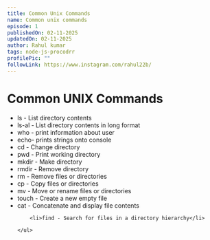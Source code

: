 ```yaml
---
title: Common Unix Commands
name: Common unix commands
episode: 1
publishedOn: 02-11-2025
updatedOn: 02-11-2025
author: Rahul kumar
tags: node-js-procodrr
profilePic: ""
followLink: https://www.instagram.com/rahul22b/
---
```




<body>
    <h1>Common UNIX Commands</h1>
    <ul>
        <li>ls - List directory contents</li>
 <li>ls-al  - List directory contents in long format</li>
 <li>who - print information about user</li>
 <li>echo- prints strings onto console</li>
        <li>cd - Change directory</li>
        <li>pwd - Print working directory</li>
        <li>mkdir - Make directory</li>
        <li>rmdir - Remove directory</li>
        <li>rm - Remove files or directories</li>
        <li>cp - Copy files or directories</li>
        <li>mv - Move or rename files or directories</li>
        <li>touch - Create a new empty file</li>
        <li>cat - Concatenate and display file contents</li>
       
 
        <li>find - Search for files in a directory hierarchy</li>
      
    </ul>

</body>

